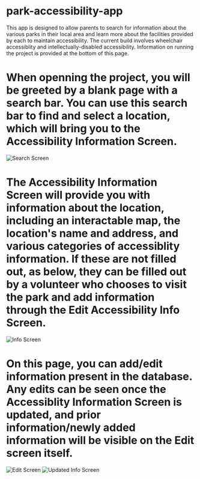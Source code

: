 # park-accessibility-app
 
This app is designed to allow parents to search for information about the various parks in their local area and learn more about the facilities provided by each to maintain accessibility. The current build involves wheelchair accessiblity and intellectually-disabled accessibility. Information on running the project is provided at the bottom of this page.

# When openning the project, you will be greeted by a blank page with a search bar. You can use this search bar to find and select a location, which will bring you to the Accessibility Information Screen.
![Search Screen](search_page.PNG)

# The Accessibility Information Screen will provide you with information about the location, including an interactable map, the location's name and address, and various categories of accessiblity information. If these are not filled out, as below, they can be filled out by a volunteer who chooses to visit the park and add information through the Edit Accessibility Info Screen.
![Info Screen](info_page.PNG)

# On this page, you can add/edit information present in the database. Any edits can be seen once the Accessiblity Information Screen is updated, and prior information/newly added information will be visible on the Edit screen itself.
![Edit Screen](edit_info.PNG)
![Updated Info Screen](update_info_page.PNG)
